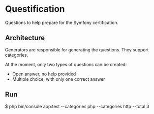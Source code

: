 # Questification

Questions to help prepare for the Symfony certification.

## Architecture

Generators are responsible for generating the questions. They support categories.

At the moment, only two types of questions can be created:

* Open answer, no help provided
* Multiple choice, with only one correct answer

## Run

$ php bin/console app:test --categories php --categories http --total 3

